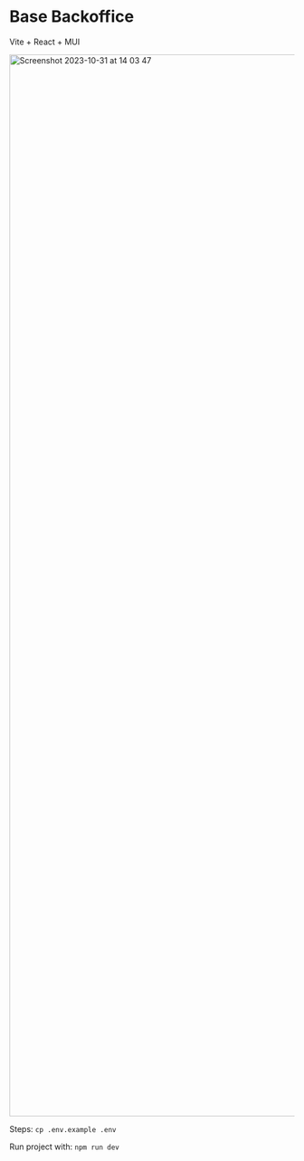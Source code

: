 # Base Backoffice

Vite + React + MUI

<img width="1876" alt="Screenshot 2023-10-31 at 14 03 47" src="https://github.com/emanuelcardozo/base_backoffice/assets/51089891/47eef970-aec5-4ab7-8415-d7526c6d7590">

Steps:
`` cp .env.example .env ``

Run project with:
`` npm run dev ``
